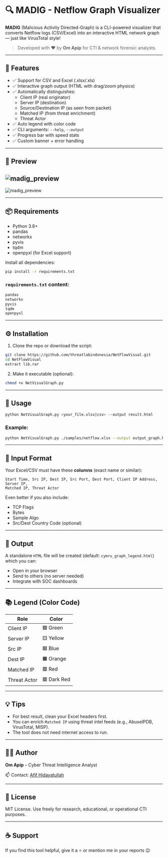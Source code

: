 # 🔍 MADIG - Netflow Graph Visualizer

**MADIG** (Malicious Activity Directed-Graph) is a CLI-powered visualizer that converts Netflow logs (CSV/Excel) into an interactive HTML network graph — just like VirusTotal style!

> Developed with ❤️ by **Om Apip** for CTI & network forensic analysts.

---

## 🎯 Features

- ✅ Support for CSV and Excel (.xlsx/.xls)
- ✅ Interactive graph output (HTML with drag/zoom physics)
- ✅ Automatically distinguishes:
  - Client IP (real originator)
  - Server IP (destination)
  - Source/Destination IP (as seen from packet)
  - Matched IP (from threat enrichment)
  - Threat Actor
- ✅ Auto legend with color code
- ✅ CLI arguments: `--help`, `--output`
- ✅ Progress bar with speed stats
- ✅ Custom banner + error handling

---

## 📸 Preview

![madig_preview](https://i.imgur.com/i2RGH2z.png)
---
![madig_preview](https://i.imgur.com/Srr3Eu9.png)

---

## 📦 Requirements

- Python 3.8+
- pandas
- networkx
- pyvis
- tqdm
- openpyxl (for Excel support)

Install all dependencies:

```bash
pip install -r requirements.txt
````

### `requirements.txt` content:

```txt
pandas
networkx
pyvis
tqdm
openpyxl
```

---

## ⚙️ Installation

1. Clone the repo or download the script:

```bash
git clone https://github.com/threatlabindonesia/NetFlowVisual.git
cd NetFlowVisual
extract lib.rar
```

2. Make it executable (optional):

```bash
chmod +x NetVisualGraph.py
```

---

## 🚀 Usage

```bash
python NetVisualGraph.py <your_file.xlsx|csv> --output result.html
```

### Example:

```bash
python NetVisualGraph.py ./samples/netflow.xlsx --output output_graph.html
```

---

## 🧠 Input Format

Your Excel/CSV must have these **columns** (exact name or similar):

```text
Start Time, Src IP, Dest IP, Src Port, Dest Port, Client IP Address, Server IP,
Matched IP, Threat Actor
```

Even better if you also include:

* TCP Flags
* Bytes
* Sample Algo
* Src/Dest Country Code (optional)

---

## 📄 Output

A standalone `HTML` file will be created (default: `cymru_graph_legend.html`) which you can:

* Open in your browser
* Send to others (no server needed)
* Integrate with SOC dashboards

---

## 📚 Legend (Color Code)

| Role         | Color       |
| ------------ | ----------- |
| Client IP    | 🟩 Green    |
| Server IP    | 🟨 Yellow   |
| Src IP       | 🟦 Blue     |
| Dest IP      | 🟧 Orange   |
| Matched IP   | 🟥 Red      |
| Threat Actor | 🟥 Dark Red |

---

## 💡 Tips

* For best result, clean your Excel headers first.
* You can enrich `Matched IP` using threat intel feeds (e.g., AbuseIPDB, VirusTotal, MISP).
* The tool does not need internet access to run.

---

## 🧑‍💻 Author

**Om Apip** – Cyber Threat Intelligence Analyst

📫 Contact: [Afif Hidayatullah](https://www.linkedin.com/in/afif-hidayatullah/)

---

## 📄 License

MIT License. Use freely for research, educational, or operational CTI purposes.

---

## ☕ Support
If you find this tool helpful, give it a ⭐️ or mention me in your reports 😉

